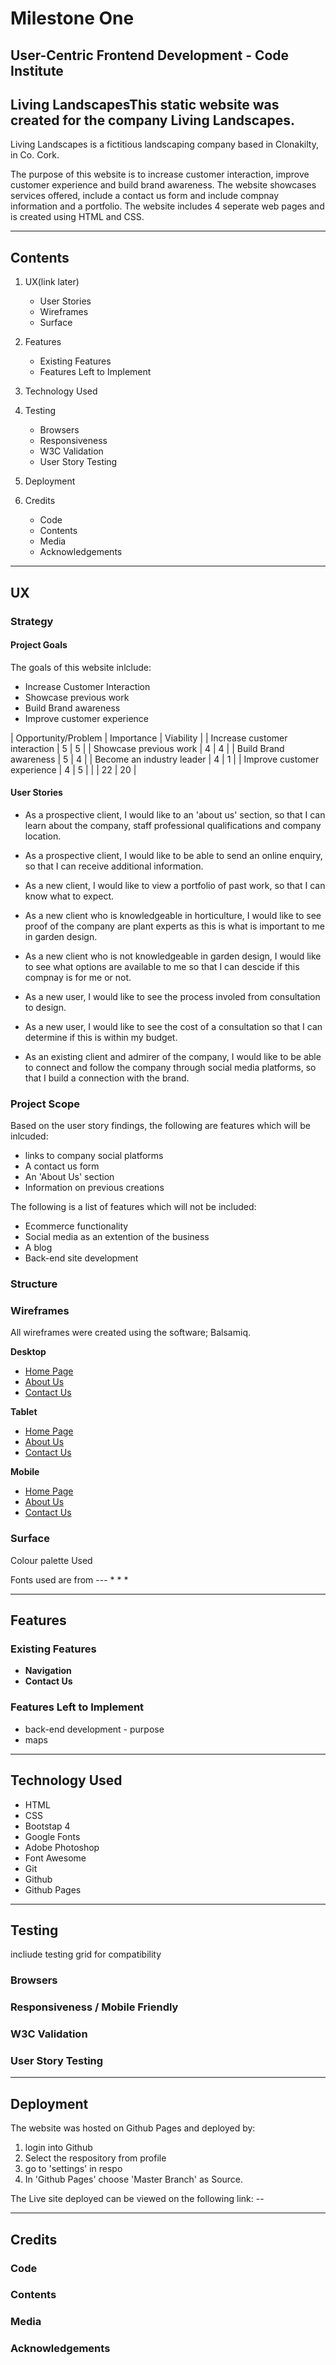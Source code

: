 # Milestone One

## User-Centric Frontend Development - Code Institute

## Living LandscapesThis static website was created for the company Living Landscapes. 
Living Landscapes is a fictitious landscaping company based in Clonakilty, in Co. Cork.  

The purpose of this website is to increase customer interaction, improve customer experience and build brand awareness. 
The website showcases services offered, include a contact us form and include compnay information and a portfolio.
The website includes 4 seperate web pages and is created using HTML and CSS. 

----------------------------

## Contents
1. UX(link later)
    * User Stories
    * Wireframes
    * Surface

2. Features 
    * Existing Features
    * Features Left to Implement

3. Technology Used

4. Testing
    * Browsers
    * Responsiveness
    * W3C Validation
    * User Story Testing

5. Deployment

6. Credits
    * Code
    * Contents
    * Media
    * Acknowledgements

----------------------------

## UX

### Strategy

#### Project Goals
The goals of this website inlclude:
* Increase Customer Interaction
* Showcase previous work 
* Build Brand awareness  
* Improve customer experience

| Opportunity/Problem           | Importance      | Viability     |
| Increase customer interaction | 5               | 5             |
| Showcase previous work        | 4               | 4             |
| Build Brand awareness         | 5               | 4             |
| Become an industry leader     | 4               | 1             |
| Improve customer experience   | 4               | 5             |
|                               | 22              | 20            |

#### User Stories
* As a prospective client, I would like to an 'about us' section, so that I can learn about the company, staff professional qualifications and company location. 

* As a prospective client, I would like to be able to send an online enquiry, so that I can receive additional information.

* As a new client, I would like to view a portfolio of past work, so that I can know what to expect.  

* As a new client who is knowledgeable in horticulture, I would like to see proof of the company are plant experts as this is what is important to me in garden design. 

* As a new client who is not knowledgeable in garden design, I would like to see what options are available to me so that I can descide if this compnay is for me or not. 

* As a new user, I would like to see the process involed from consultation to design. 

* As a new user, I would like to see the cost of a consultation so that I can determine if this is within my budget. 

* As an existing client and admirer of the company, I would like to be able to connect and follow the company through social media platforms, so that I build a connection with the brand.

### Project Scope

Based on the user story findings, the following are features which will be inlcuded:
* links to company social platforms
* A contact us form
* An 'About Us' section
* Information on previous creations 

The following is a list of features which will not be included: 
* Ecommerce functionality
* Social media as an extention of the business
* A blog
* Back-end site development

### Structure

### Wireframes
All wireframes were created using the software; Balsamiq. 

**Desktop** 
* [Home Page](assets/wireframes/home-desktop.png)
* [About Us](/assets/wireframes/about-desktop.png)
* [Contact Us](/assets/wireframes/contact-desktop.png)

**Tablet**
* [Home Page](assets/wireframes/home-tablet.png)
* [About Us](assets/wireframes/about-tablet.png)
* [Contact Us](assets/wireframes/contact-tablet.png)

**Mobile**
* [Home Page](assets/wireframes/home-mobile.png)
* [About Us](assets/wireframes/about-mobile.png)
* [Contact Us](assets/wireframes/contact-tablet.png)

### Surface
Colour palette Used

Fonts used are from ---
*
*
*

----------------------------

## Features

### Existing Features 
* **Navigation** 
* **Contact Us**

### Features Left to Implement
* back-end development - purpose
* maps

----------------------------

## Technology Used

* HTML
* CSS
* Bootstap 4
* Google Fonts
* Adobe Photoshop
* Font Awesome
* Git
* Github
* Github Pages

----------------------------
## Testing
incliude testing grid for compatibility 

### Browsers

### Responsiveness / Mobile Friendly

### W3C Validation

### User Story Testing

----------------------------
## Deployment

The website was hosted on Github Pages and deployed by:

1. login into Github
2. Select the respository from profile
3. go to 'settings' in respo
4. In 'Github Pages' choose 'Master Branch' as Source. 

The Live site deployed can be viewed on the following link: --

----------------------------
## Credits 

### Code

### Contents

###  Media

### Acknowledgements